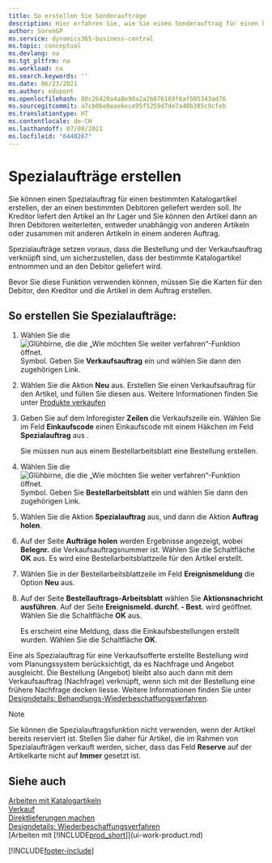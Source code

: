 ```yaml
---
title: So erstellen Sie Sonderaufträge
description: Hier erfahren Sie, wie Sie einen Sonderauftrag für einen bestimmten Katalogartikel erstellen, der an einen bestimmten Kunden versandt werden soll.
author: SorenGP
ms.service: dynamics365-business-central
ms.topic: conceptual
ms.devlang: na
ms.tgt_pltfrm: na
ms.workload: na
ms.search.keywords: ''
ms.date: 06/23/2021
ms.author: edupont
ms.openlocfilehash: 80c26420a4a8e90a2a2b076169f6af505343ad76
ms.sourcegitcommit: a7cb0be8eae6ece95f5259d7de7a48b385c9cfeb
ms.translationtype: HT
ms.contentlocale: de-CH
ms.lasthandoff: 07/08/2021
ms.locfileid: "6440267"
---
```

# <a name="create-special-orders"></a>Spezialaufträge erstellen
Sie können einen Spezialauftrag für einen bestimmten Katalogartikel erstellen, der an einen bestimmten Debitoren geliefert werden soll. Ihr Kreditor liefert den Artikel an Ihr Lager und Sie können den Artikel dann an Ihren Debitoren weiterleiten, entweder unabhängig von anderen Artikeln oder zusammen mit anderen Artikeln in einem anderen Auftrag.  

Spezialaufträge setzen voraus, dass die Bestellung und der Verkaufsauftrag verknüpft sind, um sicherzustellen, dass der bestimmte Katalogartikel entnommen und an den Debitor geliefert wird.  

Bevor Sie diese Funktion verwenden können, müssen Sie die Karten für den Debitor, den Kreditor und die Artikel in dem Auftrag erstellen.  

## <a name="to-create-a-special-order"></a>So erstellen Sie Spezialaufträge:  
1.  Wählen Sie die ![Glühbirne, die die „Wie möchten Sie weiter verfahren“-Funktion öffnet.](media/ui-search/search_small.png "Tell Me-Funktion") Symbol. Geben Sie **Verkaufsauftrag** ein und wählen Sie dann den zugehörigen Link.  
2. Wählen Sie die Aktion **Neu** aus. Erstellen Sie einen  Verkaufsauftrag für den Artikel, und füllen Sie diesen aus. Weitere Informationen finden Sie unter [Produkte verkaufen](sales-how-sell-products.md)
3.  Geben Sie auf dem Inforegister **Zeilen** die Verkaufszeile ein. Wählen Sie im Feld **Einkaufscode** einen Einkaufscode mit einem Häkchen im Feld **Spezialauftrag** aus .

    Sie müssen nun aus einem Bestellarbeitsblatt eine Bestellung erstellen.  
4. Wählen Sie die ![Glühbirne, die die „Wie möchten Sie weiter verfahren“-Funktion öffnet.](media/ui-search/search_small.png "Tell Me-Funktion") Symbol. Geben Sie **Bestellarbeitsblatt** ein und wählen Sie dann den zugehörigen Link.  
5. Wählen Sie die Aktion **Spezialauftrag** aus, und dann die Aktion **Auftrag holen**.  
6.  Auf der Seite **Aufträge holen** werden Ergebnisse angezeigt, wobei **Belegnr.** die Verkaufsauftragsnummer ist. Wählen Sie die Schaltfläche **OK** aus. Es wird eine Bestellarbeitsblattzeile für den Artikel erstellt.  
7.  Wählen Sie in der Bestellarbeitsblattzeile im Feld **Ereignismeldung** die Option **Neu** aus.  
8.  Auf der Seite **Bestellauftrags-Arbeitsblatt** wählen Sie **Aktionsnachricht ausführen**. Auf der Seite **Ereignismeld. durchf. - Best.** wird geöffnet. Wählen Sie die Schaltfläche **OK** aus.  

    Es erscheint eine Meldung, dass die Einkaufsbestellungen erstellt wurden. Wählen Sie die Schaltfläche **OK**.  

Eine als Spezialauftrag für eine Verkaufsofferte erstellte Bestellung wird vom Planungssystem berücksichtigt, da es Nachfrage und Angebot ausgleicht. Die Bestellung (Angebot) bleibt also auch dann mit dem Verkaufsauftrag (Nachfrage) verknüpft, wenn sich mit der Bestellung eine frühere Nachfrage decken liesse. Weitere Informationen finden Sie unter [Designdetails: Behandlungs-Wiederbeschaffungsverfahren](design-details-reservation-order-tracking-and-action-messaging.md).  

> [!NOTE]  
>  Sie können die Spezialauftragsfunktion nicht verwenden, wenn der Artikel bereits reserviert ist. Stellen Sie daher für Artikel, die im Rahmen von Spezialaufträgen verkauft werden, sicher, dass das Feld **Reserve** auf der Artikelkarte nicht auf **Immer** gesetzt ist.  

## <a name="see-also"></a>Siehe auch  
[Arbeiten mit Katalogartikeln](inventory-how-work-nonstock-items.md)  
[Verkauf](sales-manage-sales.md)  
[Direktlieferungen machen](sales-how-drop-shipment.md)   
[Designdetails: Wiederbeschaffungsverfahren](design-details-reservation-order-tracking-and-action-messaging.md)  
[Arbeiten mit [!INCLUDE[prod_short](includes/prod_short.md)]](ui-work-product.md)


[!INCLUDE[footer-include](includes/footer-banner.md)]